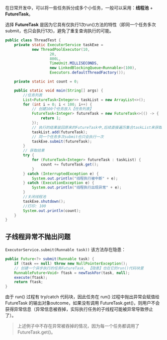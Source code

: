在日常开发中，可以将一些任务拆分成多个小任务，一般可以采用：**线程池** + **FutureTask**。

选择 **FutureTask** 是因为它具有仅执行1次run()方法的特性（即同一个任务多次submit，也只会执行1次)，避免了重复查询执行的可能。

```java
public class ThreadTest {
    private static ExecutorService taskExe =
            new ThreadPoolExecutor(10,
                    20,
                    800L,
                    TimeUnit.MILLISECONDS,
                    new LinkedBlockingQueue<Runnable>(100),
                    Executors.defaultThreadFactory());

    private static int count = 0;

    public static void main(String[] args) {
        //任务列表
        List<FutureTask<Integer>> taskList = new ArrayList<>();
        for (int i = 0; i < 100; i++) {
            // 创建100个任务放入【任务列表】
            FutureTask<Integer> futureTask = new FutureTask<>(() -> {
                return 1;
            });
            // 执行的结果装回原来的FutureTask中,后续直接遍历集合taskList来获取结果即可
            taskList.add(futureTask);
            // 同一个任务多次submit也只会执行一次
            taskExe.submit(futureTask);
        }
        // 获取结果
        try {
            for (FutureTask<Integer> futureTask : taskList) {
                count += futureTask.get();
            }
        } catch (InterruptedException e) {
            System.out.println("线程执行被中断" + e);
        } catch (ExecutionException e) {
            System.out.println("线程执行出现异常" + e);
        }
        //关闭线程池
        taskExe.shutdown();
        //打印: 100
        System.out.println(count);
    }
}
```



## 子线程异常不抛出问题

`ExecutorService.submit(Runnable task))` 该方法存在隐患：

```java
public Future<?> submit(Runnable task) {
    if (task == null) throw new NullPointerException();
    // 创建一个异步执行的任务FutureTask, 【隐患】也在它的run()代码块里
    RunnableFuture<Void> ftask = newTaskFor(task, null);
    execute(ftask);
    return ftask;
}
```

由于 run() 过程有 try/catch 代码块，因此任务在 run() 过程中抛出异常会赋值给 FutureTask 的输出对象outcome，如果没有调用 FutureTask.get()，则用户不会获得异常信息（异常信息被吞掉，实际执行任务的子线程可能被异常导致停止了）。

> 上述例子中不存在异常被吞掉的情况，因为每一个任务都调用了 FutureTask.get()。